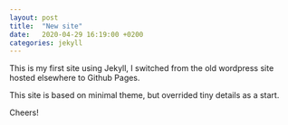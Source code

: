 ```yaml
---
layout: post
title:  "New site"
date:   2020-04-29 16:19:00 +0200
categories: jekyll
---
```


This is my first site using Jekyll, I switched from the old wordpress site hosted elsewhere to Github Pages.

This site is based on minimal theme, but overrided tiny details as a start.

Cheers!
